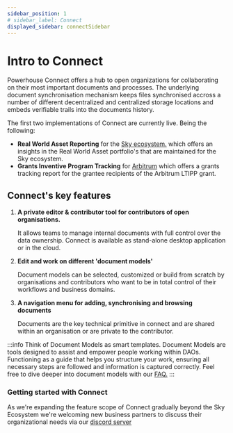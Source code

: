 ```yaml
---
sidebar_position: 1
# sidebar_label: Connect
displayed_sidebar: connectSidebar
---
```


# Intro to Connect

Powerhouse Connect offers a hub to open organizations for collaborating on their most important documents and processes. The underlying document synchronisation mechanism keeps files synchronised accross a number of different decentralized and centralized storage locations and embeds verifiable trails into the documents history. 

The first two implementations of Connect are currently live. Being the following: 
- **Real World Asset Reporting** for the [Sky ecosystem.](https://fusion.sky.money) which offers an insights in the Real World Asset portfolio's that are maintained for the Sky ecosystem. 
- **Grants Inventive Program Tracking** for [Arbitrum](https://arbgrants.com) which offers a grants tracking report for the grantee recipients of the Arbitrum LTIPP grant. 

## Connect's key features

1. **A private editor & contributor tool for contributors of open organisations.**
    
    It allows teams to manage internal documents with full control over the data ownership. Connect is available as stand-alone desktop application or in the cloud.

2. **Edit and work on different 'document models'** 
    
    Document models can be selected, customized or build from scratch by organisations and contributors who want to be in total control of their workflows and business domains. 

3. **A navigation menu for adding, synchronising and browsing documents** 

    Documents are the key technical primitive in connect and are shared within an organisation or are private to the contributor. 



:::info
Think of Document Models as smart templates. Document Models are tools designed to assist and empower people working within DAOs. Functioning as a guide that helps you structure your work, ensuring all necessary steps are followed and information is captured correctly. Feel free to dive deeper into document models with our [FAQ.](docs/faq/intro.md)
:::

### Getting started with Connect
As we're expanding the feature scope of Connect gradually beyond the Sky Ecosystem we're welcoming new business partners to discuss their organizational needs via our [discord server](https://discord.com/invite/h7GKvqDyDP)
